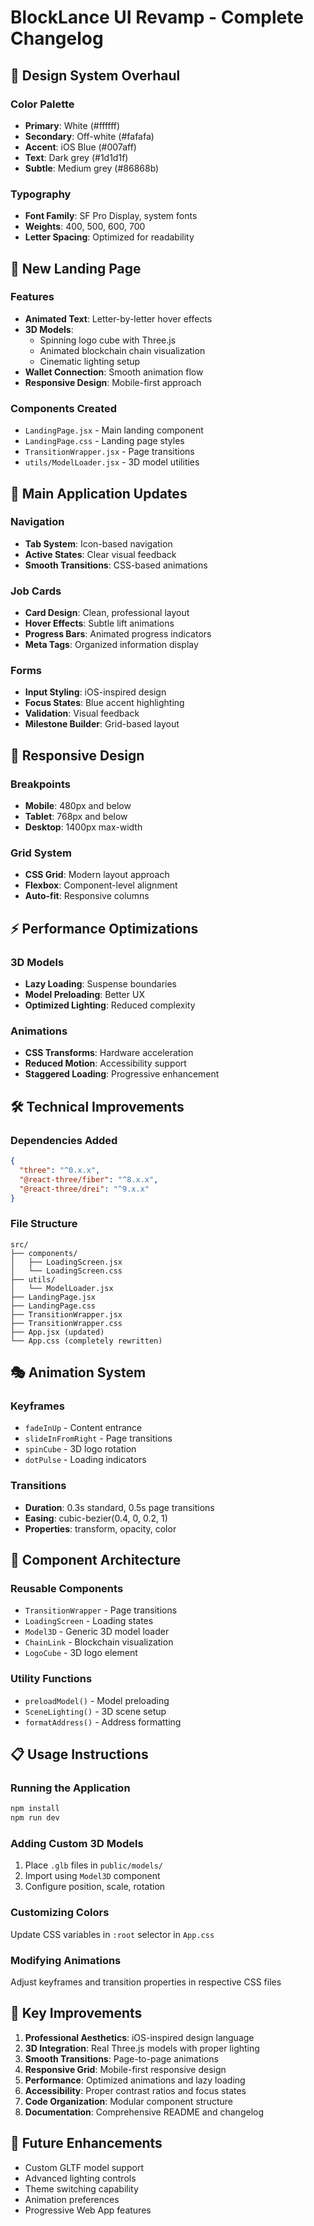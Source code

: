 # BlockLance UI Revamp - Complete Changelog

## 🎨 Design System Overhaul

### Color Palette
- **Primary**: White (#ffffff)
- **Secondary**: Off-white (#fafafa) 
- **Accent**: iOS Blue (#007aff)
- **Text**: Dark grey (#1d1d1f)
- **Subtle**: Medium grey (#86868b)

### Typography
- **Font Family**: SF Pro Display, system fonts
- **Weights**: 400, 500, 600, 700
- **Letter Spacing**: Optimized for readability

## 🚀 New Landing Page

### Features
- **Animated Text**: Letter-by-letter hover effects
- **3D Models**: 
  - Spinning logo cube with Three.js
  - Animated blockchain chain visualization
  - Cinematic lighting setup
- **Wallet Connection**: Smooth animation flow
- **Responsive Design**: Mobile-first approach

### Components Created
- `LandingPage.jsx` - Main landing component
- `LandingPage.css` - Landing page styles
- `TransitionWrapper.jsx` - Page transitions
- `utils/ModelLoader.jsx` - 3D model utilities

## 🎯 Main Application Updates

### Navigation
- **Tab System**: Icon-based navigation
- **Active States**: Clear visual feedback
- **Smooth Transitions**: CSS-based animations

### Job Cards
- **Card Design**: Clean, professional layout
- **Hover Effects**: Subtle lift animations
- **Progress Bars**: Animated progress indicators
- **Meta Tags**: Organized information display

### Forms
- **Input Styling**: iOS-inspired design
- **Focus States**: Blue accent highlighting
- **Validation**: Visual feedback
- **Milestone Builder**: Grid-based layout

## 📱 Responsive Design

### Breakpoints
- **Mobile**: 480px and below
- **Tablet**: 768px and below
- **Desktop**: 1400px max-width

### Grid System
- **CSS Grid**: Modern layout approach
- **Flexbox**: Component-level alignment
- **Auto-fit**: Responsive columns

## ⚡ Performance Optimizations

### 3D Models
- **Lazy Loading**: Suspense boundaries
- **Model Preloading**: Better UX
- **Optimized Lighting**: Reduced complexity

### Animations
- **CSS Transforms**: Hardware acceleration
- **Reduced Motion**: Accessibility support
- **Staggered Loading**: Progressive enhancement

## 🛠 Technical Improvements

### Dependencies Added
```json
{
  "three": "^0.x.x",
  "@react-three/fiber": "^8.x.x", 
  "@react-three/drei": "^9.x.x"
}
```

### File Structure
```
src/
├── components/
│   ├── LoadingScreen.jsx
│   └── LoadingScreen.css
├── utils/
│   └── ModelLoader.jsx
├── LandingPage.jsx
├── LandingPage.css
├── TransitionWrapper.jsx
├── TransitionWrapper.css
├── App.jsx (updated)
└── App.css (completely rewritten)
```

## 🎭 Animation System

### Keyframes
- `fadeInUp` - Content entrance
- `slideInFromRight` - Page transitions
- `spinCube` - 3D logo rotation
- `dotPulse` - Loading indicators

### Transitions
- **Duration**: 0.3s standard, 0.5s page transitions
- **Easing**: cubic-bezier(0.4, 0, 0.2, 1)
- **Properties**: transform, opacity, color

## 🔧 Component Architecture

### Reusable Components
- `TransitionWrapper` - Page transitions
- `LoadingScreen` - Loading states
- `Model3D` - Generic 3D model loader
- `ChainLink` - Blockchain visualization
- `LogoCube` - 3D logo element

### Utility Functions
- `preloadModel()` - Model preloading
- `SceneLighting()` - 3D scene setup
- `formatAddress()` - Address formatting

## 📋 Usage Instructions

### Running the Application
```bash
npm install
npm run dev
```

### Adding Custom 3D Models
1. Place `.glb` files in `public/models/`
2. Import using `Model3D` component
3. Configure position, scale, rotation

### Customizing Colors
Update CSS variables in `:root` selector in `App.css`

### Modifying Animations
Adjust keyframes and transition properties in respective CSS files

## 🎯 Key Improvements

1. **Professional Aesthetics**: iOS-inspired design language
2. **3D Integration**: Real Three.js models with proper lighting
3. **Smooth Transitions**: Page-to-page animations
4. **Responsive Grid**: Mobile-first responsive design
5. **Performance**: Optimized animations and lazy loading
6. **Accessibility**: Proper contrast ratios and focus states
7. **Code Organization**: Modular component structure
8. **Documentation**: Comprehensive README and changelog

## 🚀 Future Enhancements

- Custom GLTF model support
- Advanced lighting controls
- Theme switching capability
- Animation preferences
- Progressive Web App features